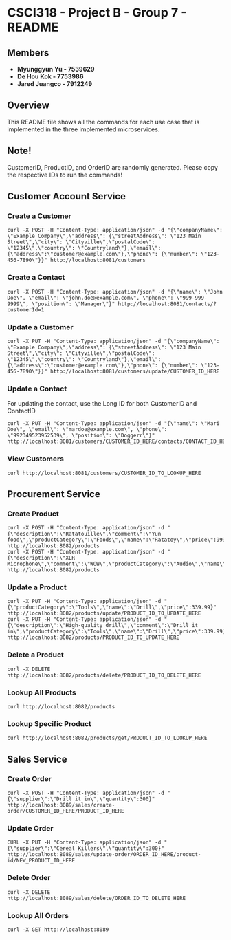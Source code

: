# CSCI318 - Project B - Group 7 - README
## Members

- **Myunggyun Yu - 7539629**
- **De Hou Kok - 7753986**
- **Jared Juangco - 7912249**

## Overview

This README file shows all the commands for each use case that is implemented in the three implemented microservices.

## Note!
CustomerID, ProductID, and OrderID are randomly generated. Please copy the respective IDs to run the commands!

## Customer Account Service

### Create a Customer

```shell
curl -X POST -H "Content-Type: application/json" -d "{\"companyName\": \"Example Company\",\"address\": {\"streetAddress\": \"123 Main Street\",\"city\": \"Cityville\",\"postalCode\": \"12345\",\"country\": \"Countryland\"},\"email\": {\"address\":\"customer@example.com\"},\"phone\": {\"number\": \"123-456-7890\"}}" http://localhost:8081/customers
```

### Create a Contact

```shell
curl -X POST -H "Content-Type: application/json" -d "{\"name\": \"John Doe\", \"email\": \"john.doe@example.com\", \"phone\": \"999-999-9999\", \"position\": \"Manager\"}" http://localhost:8081/contacts/?customerId=1
```

### Update a Customer

```shell
curl -X PUT -H "Content-Type: application/json" -d "{\"companyName\": \"Example Company\",\"address\": {\"streetAddress\": \"123 Main Street\",\"city\": \"Cityville\",\"postalCode\": \"12345\",\"country\": \"Countryland\"},\"email\": {\"address\":\"customer@example.com\"},\"phone\": {\"number\": \"123-456-7890\"}}" http://localhost:8081/customers/update/CUSTOMER_ID_HERE
```

### Update a Contact

For updating the contact, use the Long ID for both CustomerID and ContactID

```shell
curl -X PUT -H "Content-Type: application/json" -d "{\"name\": \"Mari Doe\", \"email\": \"mardoe@example.com\", \"phone\": \"992349523952539\", \"position\": \"Doggerr\"}" http://localhost:8081/customers/CUSTOMER_ID_HERE/contacts/CONTACT_ID_HERE
```

### View Customers

```
curl http://localhost:8081/customers/CUSTOMER_ID_TO_LOOKUP_HERE
```

## Procurement Service

### Create Product

```shell
curl -X POST -H "Content-Type: application/json" -d "{\"description\":\"Ratatouille\",\"comment\":\"Yun food\",\"productCategory\":\"Foods\",\"name\":\"Ratatoy\",\"price\":9999.99}" http://localhost:8082/products
curl -X POST -H "Content-Type: application/json" -d "{\"description\":\"XLR Microphone\",\"comment\":\"WOW\",\"productCategory\":\"Audio\",\"name\":\"RTMic\",\"price\":1299.99}" http://localhost:8082/products
```

### Update a Product

```shell
curl -X PUT -H "Content-Type: application/json" -d "{\"productCategory\":\"Tools\",\"name\":\"Drill\",\"price\":339.99}" http://localhost:8082/products/update/PRODUCT_ID_TO_UPDATE_HERE
curl -X PUT -H "Content-Type: application/json" -d "{\"description\":\"High-quality drill\",\"comment\":\"Drill it in\",\"productCategory\":\"Tools\",\"name\":\"Drill\",\"price\":339.99}" http://localhost:8082/products/PRODUCT_ID_TO_UPDATE_HERE
```

### Delete a Product

```shell
curl -X DELETE http://localhost:8082/products/delete/PRODUCT_ID_TO_DELETE_HERE
```

### Lookup All Products

```shell
curl http://localhost:8082/products
```

### Lookup Specific Product

```shell
curl http://localhost:8082/products/get/PRODUCT_ID_TO_LOOKUP_HERE
```

## Sales Service

### Create Order

```shell
curl -X POST -H "Content-Type: application/json" -d "{\"supplier\":\"Drill it in\",\"quantity\":300}" http://localhost:8089/sales/create-order/CUSTOMER_ID_HERE/PRODUCT_ID_HERE
```

### Update Order

```shell
CURL -X PUT -H "Content-Type: application/json" -d "{\"supplier\":\"Cereal Killers\",\"quantity\":300}" http://localhost:8089/sales/update-order/ORDER_ID_HERE/product-id/NEW_PRODUCT_ID_HERE
```

### Delete Order

```shell
curl -X DELETE http://localhost:8089/sales/delete/ORDER_ID_TO_DELETE_HERE
```

### Lookup All Orders

```shell
curl -X GET http://localhost:8089
```